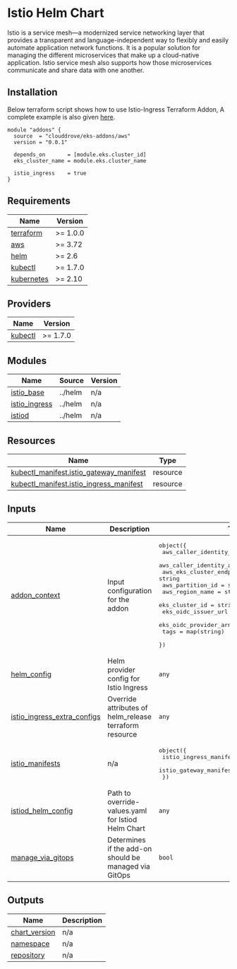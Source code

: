 # Istio Helm Chart

Istio is a service mesh—a modernized service networking layer that provides a transparent and language-independent way to flexibly and easily automate application network functions. It is a popular solution for managing the different microservices that make up a cloud-native application. Istio service mesh also supports how those microservices communicate and share data with one another.

## Installation
Below terraform script shows how to use Istio-Ingress Terraform Addon, A complete example is also given [here](https://github.com/clouddrove/terraform-helm-eks-addons/blob/master/_examples/complete/main.tf).
```hcl
module "addons" {
  source  = "clouddrove/eks-addons/aws"
  version = "0.0.1"
  
  depends_on       = [module.eks.cluster_id]
  eks_cluster_name = module.eks.cluster_name

  istio_ingress    = true
}
```

<!-- BEGINNING OF PRE-COMMIT-TERRAFORM DOCS HOOK -->
## Requirements

| Name | Version |
|------|---------|
| <a name="requirement_terraform"></a> [terraform](#requirement\_terraform) | >= 1.0.0 |
| <a name="requirement_aws"></a> [aws](#requirement\_aws) | >= 3.72 |
| <a name="requirement_helm"></a> [helm](#requirement\_helm) | >= 2.6 |
| <a name="requirement_kubectl"></a> [kubectl](#requirement\_kubectl) | >= 1.7.0 |
| <a name="requirement_kubernetes"></a> [kubernetes](#requirement\_kubernetes) | >= 2.10 |

## Providers

| Name | Version |
|------|---------|
| <a name="provider_kubectl"></a> [kubectl](#provider\_kubectl) | >= 1.7.0 |

## Modules

| Name | Source | Version |
|------|--------|---------|
| <a name="module_istio_base"></a> [istio\_base](#module\_istio\_base) | ../helm | n/a |
| <a name="module_istio_ingress"></a> [istio\_ingress](#module\_istio\_ingress) | ../helm | n/a |
| <a name="module_istiod"></a> [istiod](#module\_istiod) | ../helm | n/a |

## Resources

| Name | Type |
|------|------|
| [kubectl_manifest.istio_gateway_manifest](https://registry.terraform.io/providers/gavinbunney/kubectl/latest/docs/resources/manifest) | resource |
| [kubectl_manifest.istio_ingress_manifest](https://registry.terraform.io/providers/gavinbunney/kubectl/latest/docs/resources/manifest) | resource |

## Inputs

| Name | Description | Type | Default | Required |
|------|-------------|------|---------|:--------:|
| <a name="input_addon_context"></a> [addon\_context](#input\_addon\_context) | Input configuration for the addon | <pre>object({<br/>    aws_caller_identity_account_id = string<br/>    aws_caller_identity_arn        = string<br/>    aws_eks_cluster_endpoint       = string<br/>    aws_partition_id               = string<br/>    aws_region_name                = string<br/>    eks_cluster_id                 = string<br/>    eks_oidc_issuer_url            = string<br/>    eks_oidc_provider_arn          = string<br/>    tags                           = map(string)<br/>  })</pre> | n/a | yes |
| <a name="input_helm_config"></a> [helm\_config](#input\_helm\_config) | Helm provider config for Istio Ingress | `any` | `{}` | no |
| <a name="input_istio_ingress_extra_configs"></a> [istio\_ingress\_extra\_configs](#input\_istio\_ingress\_extra\_configs) | Override attributes of helm\_release terraform resource | `any` | `{}` | no |
| <a name="input_istio_manifests"></a> [istio\_manifests](#input\_istio\_manifests) | n/a | <pre>object({<br/>    istio_ingress_manifest_file_path = list(any)<br/>    istio_gateway_manifest_file_path = list(any)<br/>  })</pre> | n/a | yes |
| <a name="input_istiod_helm_config"></a> [istiod\_helm\_config](#input\_istiod\_helm\_config) | Path to override-values.yaml for Istiod Helm Chart | `any` | `null` | no |
| <a name="input_manage_via_gitops"></a> [manage\_via\_gitops](#input\_manage\_via\_gitops) | Determines if the add-on should be managed via GitOps | `bool` | `false` | no |

## Outputs

| Name | Description |
|------|-------------|
| <a name="output_chart_version"></a> [chart\_version](#output\_chart\_version) | n/a |
| <a name="output_namespace"></a> [namespace](#output\_namespace) | n/a |
| <a name="output_repository"></a> [repository](#output\_repository) | n/a |
<!-- END OF PRE-COMMIT-TERRAFORM DOCS HOOK -->
